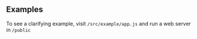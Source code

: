 ## Examples

To see a clarifying example, visit `/src/example/app.js` and run a web server in `/public`